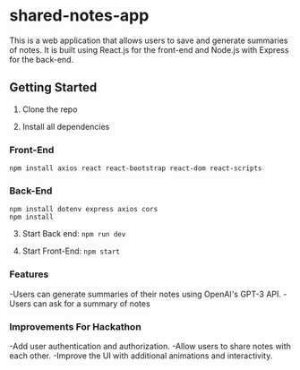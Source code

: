 # shared-notes-app

This is a web application that allows users to save and generate summaries of notes. It is built using React.js for the front-end and Node.js with Express for the back-end.

## Getting Started
1. Clone the repo

2. Install all dependencies
### Front-End
```npm install axios react react-bootstrap react-dom react-scripts```

### Back-End
```npm install dotenv express axios cors```  
```npm install``` 

3. Start Back end:
```npm run dev```

4. Start Front-End:
```npm start```

### Features
-Users can generate summaries of their notes using OpenAI's GPT-3 API.
-Users can ask for a summary of notes

### Improvements For Hackathon
-Add user authentication and authorization.
-Allow users to share notes with each other.
-Improve the UI with additional animations and interactivity.



